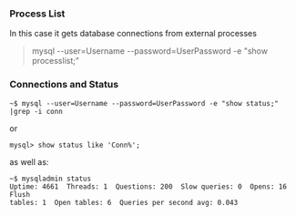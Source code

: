 ### Process List
In this case it gets database connections from external processes
> mysql --user=Username --password=UserPassword -e "show processlist;"

### Connections and Status
    ~$ mysql --user=Username --password=UserPassword -e "show status;" |grep -i conn
or

    mysql> show status like 'Conn%';
as well as:

    ~$ mysqladmin status
    Uptime: 4661  Threads: 1  Questions: 200  Slow queries: 0  Opens: 16  Flush
    tables: 1  Open tables: 6  Queries per second avg: 0.043
